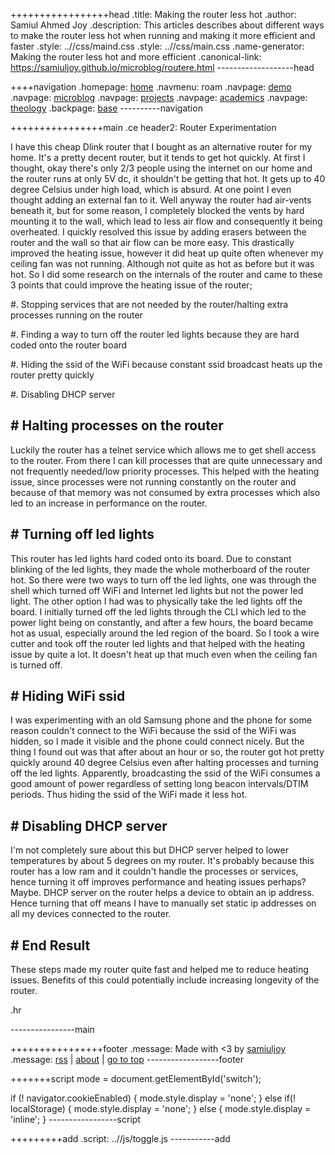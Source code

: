 +++++++++++++++++head
.title: Making the router less hot
.author: Samiul Ahmed Joy
.description: This articles describes about different ways to make the router less hot when running and making it more efficient and faster
.style: ..//css/maind.css
.style: ..//css/main.css
.name-generator: Making the router less hot and more efficient
.canonical-link: https://samiuljoy.github.io/microblog/routere.html
-------------------head

++++navigation
.homepage: [home](..//index.html)
.navmenu: roam
.navpage: [demo](..//demo/base.html)
.navpage: [microblog](..//microblog/base.html)
.navpage: [projects](..//projects/base.html)
.navpage: [academics](..//academics/base.html)
.navpage: [theology](../theology/base.html)
.backpage: [base](base.html)
----------navigation

++++++++++++++++main
.ce header2: Router Experimentation

I have this cheap Dlink router that I bought as an alternative router for my home. It's a pretty decent router, but it tends to get hot quickly. At first I thought, okay there's only 2/3 people using the internet on our home and the router runs at only 5V dc, it shouldn't be getting that hot. It gets up to 40 degree Celsius under high load, which is absurd. At one point I even thought adding an external fan to it. Well anyway the router had air-vents beneath it, but for some reason, I completely blocked the vents by hard mounting it to the wall, which lead to less air flow and consequently it being overheated. I quickly resolved this issue by adding erasers between the router and the wall so that air flow can be more easy. This drastically improved the heating issue, however it did heat up quite often whenever my ceiling fan was not running. Although not quite as hot as before but it was hot. So I did some research on the internals of the router and came to these 3 points that could improve the heating issue of the router;


#. Stopping services that are not needed by the router/halting extra processes running on the router

#. Finding a way to turn off the router led lights because they are hard coded onto the router board

#. Hiding the ssid of the WiFi because constant ssid broadcast heats up the router pretty quickly

#. Disabling DHCP server


## # Halting processes on the router

Luckily the router has a telnet service which allows me to get shell access to the router. From there I can kill processes that are quite unnecessary and not frequently needed/low priority processes. This helped with the heating issue, since processes were not running constantly on the router and because of that memory was not consumed by extra processes which also led to an increase in performance on the router.

## # Turning off led lights

This router has led lights hard coded onto its board. Due to constant blinking of the led lights, they made the whole motherboard of the router hot. So there were two ways to turn off the led lights, one was through the shell which turned off WiFi and Internet led lights but not the power led light. The other option I had was to physically take the led lights off the board. I initially turned off the led lights through the CLI which led to the power light being on constantly, and after a few hours, the board became hot as usual, especially around the led region of the board. So I took a wire cutter and took off the router led lights and that helped with the heating issue by quite a lot. It doesn't heat up that much even when the ceiling fan is turned off.

## # Hiding WiFi ssid

I was experimenting with an old Samsung phone and the phone for some reason couldn't connect to the WiFi because the ssid of the WiFi was hidden, so I made it visible and the phone could connect nicely. But the thing I found out was that after about an hour or so, the router got hot pretty quickly around 40 degree Celsius even after halting processes and turning off the led lights. Apparently, broadcasting the ssid of the WiFi consumes a good amount of power regardless of setting long beacon intervals/DTIM periods. Thus hiding the ssid of the WiFi made it less hot.

## # Disabling DHCP server

I'm not completely sure about this but DHCP server helped to lower temperatures by about 5 degrees on my router. It's probably because this router has a low ram and it couldn't handle the processes or services, hence turning it off improves performance and heating issues perhaps? Maybe. DHCP server on the router helps a device to obtain an ip address. Hence turning that off means I have to manually set static ip addresses on all my devices connected to the router.

## # End Result

These steps made my router quite fast and helped me to reduce heating issues. Benefits of this could potentially include increasing longevity of the router.

.hr


----------------main

++++++++++++++++footer
.message: Made with <3 by [samiuljoy](https://github.com/samiuljoy)
.message: [rss](/rss.xml) | [about](/about.html) | [go to top](#)
------------------footer

+++++++script
mode = document.getElementById('switch');

if (! navigator.cookieEnabled) {
	mode.style.display = 'none';
}
else if(! localStorage) {
	mode.style.display = 'none';
}
else {
	mode.style.display = 'inline';
}
-----------------script

+++++++++add
.script: ..//js/toggle.js
-----------add

